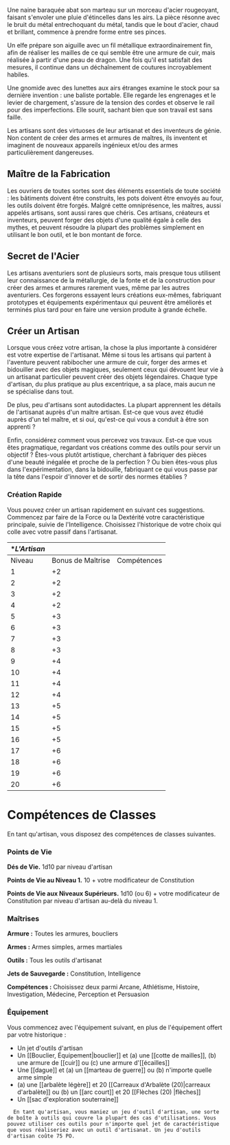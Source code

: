 Une naine baraquée abat son marteau sur un morceau d'acier rougeoyant, faisant s'envoler une pluie d'étincelles dans les airs. La pièce résonne avec le bruit du métal entrechoquant du métal, tandis que le bout d'acier, chaud et brillant, commence à prendre forme entre ses pinces. 

Un elfe prépare son aiguille avec un fil métallique extraordinairement fin, afin de réaliser les mailles de ce qui semble être une armure de cuir, mais réalisée à partir d'une peau de dragon. Une fois qu'il est satisfait des mesures, il continue dans un déchaînement de coutures incroyablement habiles.

Une gnomide avec des lunettes aux airs étranges examine le stock pour sa dernière invention : une baliste portable. Elle regarde les engrenages et le levier de chargement, s'assure de la tension des cordes et observe le rail pour des imperfections. Elle sourit, sachant bien que son travail est sans faille.

Les artisans sont des virtuoses de leur artisanat et des inventeurs de génie. Non content de créer des armes et armures de maîtres, ils inventent et imaginent de nouveaux appareils ingénieux et/ou des armes particulièrement dangereuses.

## Maître de la Fabrication

Les ouvriers de toutes sortes sont des éléments essentiels de toute société : les bâtiments doivent être construits, les pots doivent être envoyés au four, les outils doivent être forgés. Malgré cette omniprésence, les maîtres, aussi appelés artisans, sont aussi rares que chéris. Ces artisans, créateurs et inventeurs, peuvent forger des objets d'une qualité égale à celle des mythes, et peuvent résoudre la plupart des problèmes simplement en utilisant le bon outil, et le bon montant de force.

## Secret de l'Acier

Les artisans aventuriers sont de plusieurs sorts, mais presque tous utilisent leur connaissance de la métallurgie, de la fonte et de la construction pour créer des armes et armures rarement vues, même par les autres aventuriers. Ces forgerons essayent leurs créations eux-mêmes, fabriquant prototypes et équipements expérimentaux qui peuvent être améliorés et terminés plus tard pour en faire une version produite à grande échelle.

## Créer un Artisan

Lorsque vous créez votre artisan, la chose la plus importante à considérer est votre expertise de l'artisanat. Même si tous les artisans qui partent à l'aventure peuvent rabibocher une armure de cuir, forger des armes et bidouiller avec des objets magiques, seulement ceux qui dévouent leur vie à un artisanat particulier peuvent créer des objets légendaires. Chaque type d'artisan, du plus pratique au plus excentrique, a sa place, mais aucun ne se spécialise dans tout.

De plus, peu d'artisans sont autodidactes. La plupart apprennent les détails de l'artisanat auprès d'un maître artisan. Est-ce que vous avez étudié auprès d'un tel maître, et si oui, qu'est-ce qui vous a conduit à être son apprenti ?

Enfin, considérez comment vous percevez vos travaux. Est-ce que vous êtes pragmatique, regardant vos créations comme des outils pour servir un objectif ? Êtes-vous plutôt artistique, cherchant à fabriquer des pièces d'une beauté inégalée et proche de la perfection ? Ou bien êtes-vous plus dans l'expérimentation, dans la bidouille, fabriquant ce qui vous passe par la tête dans l'espoir d'innover et de sortir des normes établies ?

### Création Rapide

Vous pouvez créer un artisan rapidement en suivant ces suggestions. Commencez par faire de la Force ou la Dextérité votre caractéristique principale, suivie de l'Intelligence. Choisissez l'historique de votre choix qui colle avec votre passif dans l'artisanat.

| **L'Artisan* |                   |             |
| -------------- | ----------------- | ----------- |
| Niveau         | Bonus de Maîtrise | Compétences |
| 1              | +2                |             |
| 2              | +2                |             |
| 3              | +2                |             |
| 4              | +2                |             |
| 5              | +3                |             |
| 6              | +3                |             |
| 7              | +3                |             |
| 8              | +3                |             |
| 9              | +4                |             |
| 10             | +4                |             |
| 11             | +4                |             |
| 12             | +4                |             |
| 13             | +5                |             |
| 14             | +5                |             |
| 15             | +5                |             |
| 16             | +5                |             |
| 17             | +6                |             |
| 18             | +6                |             |
| 19             | +6                |             |
| 20             | +6                |             |

# Compétences de Classes

En tant qu'artisan, vous disposez des compétences de classes suivantes.

### Points de Vie

**Dés de Vie.** 1d10 par niveau d'artisan

**Points de Vie au Niveau 1.** 10 + votre modificateur de Constitution

**Points de Vie aux Niveaux Supérieurs.** 1d10 (ou 6) + votre modificateur de Constitution par niveau d'artisan au-delà du niveau 1.

### Maîtrises

**Armure :** Toutes les armures, boucliers

**Armes :** Armes simples, armes martiales

**Outils :** Tous les outils d'artisanat

**Jets de Sauvegarde :** Constitution, Intelligence

**Compétences :** Choisissez deux parmi Arcane, Athlétisme, Histoire, Investigation, Médecine, Perception et Persuasion

### Équipement

Vous commencez avec l'équipement suivant, en plus de l'équipement offert par votre historique : 

 - Un jet d'outils d'artisan
 - Un [[Bouclier, Équipement|bouclier]] et (a) une [[cotte de mailles]], (b) une armure de [[cuir]] ou (c) une armure d'[[écailles]]
 - Une [[dague]] et (a) un [[marteau de guerre]] ou (b) n'importe quelle arme simple
 - (a) une [[arbalète légère]] et 20 [[Carreaux d'Arbalète (20)|carreaux d'arbalète]] ou (b) un [[arc court]] et 20 [[Flèches (20) |flèches]]
 - Un [[sac d'exploration souterraine]]

``` Outils d'Artisan
  En tant qu'artisan, vous maniez un jeu d'outil d'artisan, une sorte de boîte à outils qui couvre la plupart des cas d'utilisations. Vous pouvez utiliser ces outils pour n'importe quel jet de caractéristique que vous réaliseriez avec un outil d'artisanat. Un jeu d'outils d'artisan coûte 75 PO.
```
